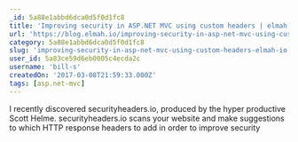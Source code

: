 ```yaml
---
_id: 5a88e1abbd6dca0d5f0d1fc8
title: 'Improving security in ASP.NET MVC using custom headers | elmah.io'
url: 'https://blog.elmah.io/improving-security-in-asp-net-mvc-using-custom-headers/'
category: 5a88e1abbd6dca0d5f0d1fc8
slug: 'improving-security-in-asp-net-mvc-using-custom-headers-elmah-io'
user_id: 5a83ce59d6eb0005c4ecda2c
username: 'bill-s'
createdOn: '2017-03-08T21:59:33.000Z'
tags: [asp.net-mvc]
---
```


I recently discovered securityheaders.io, produced by the hyper productive Scott Helme. securityheaders.io scans your website and make suggestions to which HTTP response headers to add in order to improve security
